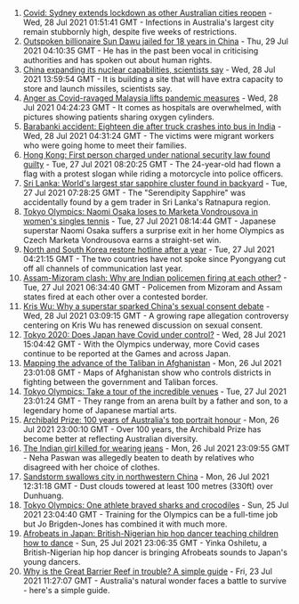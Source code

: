 1. [Covid: Sydney extends lockdown as other Australian cities reopen](https://www.bbc.co.uk/news/world-australia-57993337) - Wed, 28 Jul 2021 01:51:41 GMT - Infections in Australia's largest city remain stubbornly high, despite five weeks of restrictions.
2. [Outspoken billionaire Sun Dawu jailed for 18 years in China](https://www.bbc.co.uk/news/world-asia-china-58007515) - Thu, 29 Jul 2021 04:10:35 GMT - He has in the past been vocal in criticising authorities and has spoken out about human rights.
3. [China expanding its nuclear capabilities, scientists say](https://www.bbc.co.uk/news/world-asia-china-57995185) - Wed, 28 Jul 2021 13:59:54 GMT - It is building a site that will have extra capacity to store and launch missiles, scientists say.
4. [Anger as Covid-ravaged Malaysia lifts pandemic measures](https://www.bbc.co.uk/news/world-asia-57993617) - Wed, 28 Jul 2021 04:24:23 GMT - It comes as hospitals are overwhelmed, with pictures showing patients sharing oxygen cylinders.
5. [Barabanki accident: Eighteen die after truck crashes into bus in India](https://www.bbc.co.uk/news/world-asia-india-57993968) - Wed, 28 Jul 2021 04:31:24 GMT - The victims were migrant workers who were going home to meet their families.
6. [Hong Kong: First person charged under national security law found guilty](https://www.bbc.co.uk/news/world-asia-china-57979938) - Tue, 27 Jul 2021 08:20:25 GMT - The 24-year-old had flown a flag with a protest slogan while riding a motorcycle into police officers.
7. [Sri Lanka: World's largest star sapphire cluster found in backyard](https://www.bbc.co.uk/news/world-asia-57981046) - Tue, 27 Jul 2021 07:28:25 GMT - The "Serendipity Sapphire" was accidentally found by a gem trader in Sri Lanka's Ratnapura region.
8. [Tokyo Olympics: Naomi Osaka loses to Marketa Vondrousova in women's singles tennis](https://www.bbc.co.uk/sport/olympics/57980493) - Tue, 27 Jul 2021 08:14:44 GMT - Japanese superstar Naomi Osaka suffers a surprise exit in her home Olympics as Czech Marketa Vondrousova earns a straight-set win.
9. [North and South Korea restore hotline after a year](https://www.bbc.co.uk/news/world-57979937) - Tue, 27 Jul 2021 04:21:15 GMT - The two countries have not spoke since Pyongyang cut off all channels of communication last year.
10. [Assam-Mizoram clash: Why are Indian policemen firing at each other?](https://www.bbc.co.uk/news/world-asia-india-57969157) - Tue, 27 Jul 2021 06:34:40 GMT - Policemen from Mizoram and Assam states fired at each other over a contested border.
11. [Kris Wu: Why a superstar sparked China's sexual consent debate](https://www.bbc.co.uk/news/world-asia-china-57938328) - Wed, 28 Jul 2021 03:09:15 GMT - A growing rape allegation controversy centering on Kris Wu has renewed discussion on sexual consent.
12. [Tokyo 2020: Does Japan have Covid under control?](https://www.bbc.co.uk/news/57556978) - Wed, 28 Jul 2021 15:04:42 GMT - With the Olympics underway, more Covid cases continue to be reported at the Games and across Japan.
13. [Mapping the advance of the Taliban in Afghanistan](https://www.bbc.co.uk/news/world-asia-57933979) - Mon, 26 Jul 2021 23:01:08 GMT - Maps of Afghanistan show who controls districts in fighting between the government and Taliban forces.
14. [Tokyo Olympics: Take a tour of the incredible venues](https://www.bbc.co.uk/news/world-asia-57981049) - Tue, 27 Jul 2021 23:01:24 GMT - They range from an arena built by a father and son, to a legendary home of Japanese martial arts.
15. [Archibald Prize: 100 years of Australia's top portrait honour](https://www.bbc.co.uk/news/world-australia-57967778) - Mon, 26 Jul 2021 23:00:10 GMT - Over 100 years, the Archibald Prize has become better at reflecting Australian diversity.
16. [The Indian girl killed for wearing jeans](https://www.bbc.co.uk/news/world-asia-india-57968350) - Mon, 26 Jul 2021 23:09:55 GMT - Neha Paswan was allegedly beaten to death by relatives who disagreed with her choice of clothes.
17. [Sandstorm swallows city in northwestern China](https://www.bbc.co.uk/news/world-asia-china-57973810) - Mon, 26 Jul 2021 12:31:18 GMT - Dust clouds towered at least 100 metres (330ft) over Dunhuang.
18. [Tokyo Olympics: One athlete braved sharks and crocodiles](https://www.bbc.co.uk/news/world-australia-57938909) - Sun, 25 Jul 2021 23:04:40 GMT - Training for the Olympics can be a full-time job but Jo Brigden-Jones has combined it with much more.
19. [Afrobeats in Japan: British-Nigerian hip hop dancer teaching children how to dance](https://www.bbc.co.uk/news/world-africa-57949287) - Sun, 25 Jul 2021 23:06:35 GMT - Yinka Oshiletu, a British-Nigerian hip hop dancer is bringing Afrobeats sounds to Japan's young dancers.
20. [Why is the Great Barrier Reef in trouble? A simple guide](https://www.bbc.co.uk/news/world-australia-57938858) - Fri, 23 Jul 2021 11:27:07 GMT - Australia's natural wonder faces a battle to survive - here's a simple guide.
